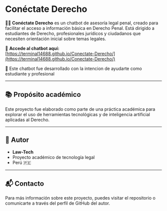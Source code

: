 # Conéctate Derecho

👩‍⚖️ **Conéctate Derecho** es un chatbot de asesoría legal penal, creado para facilitar el acceso a información básica en Derecho Penal. Está dirigido a estudiantes de Derecho, profesionales jurídicos y ciudadanos que necesiten orientación inicial sobre temas legales.

🔗 **Accede al chatbot aquí:**  
[https://terminal14688.github.io/Conectate-Derecho/](https://terminal14688.github.io/Conectate-Derecho/)

💬 Este chatbot fue desarrollado con la intencion de ayudarte como estudiante y profesional

---

## 📚 Propósito académico

Este proyecto fue elaborado como parte de una práctica académica para explorar el uso de herramientas tecnológicas y de inteligencia artificial aplicadas al Derecho.

---

## 👤 Autor

- **Law-Tech**
- Proyecto académico de tecnología legal
- Perú 🇵🇪

---

## 📬 Contacto

Para más información sobre este proyecto, puedes visitar el repositorio o comunicarte a través del perfil de GitHub del autor.

